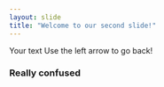 ```yaml
---
layout: slide
title: "Welcome to our second slide!"
---
```

Your text
Use the left arrow to go back!

<h3>Really confused<h3>
